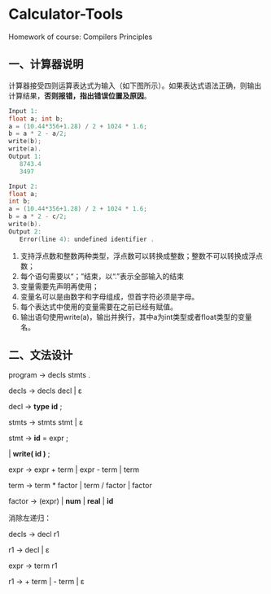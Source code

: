# Calculator-Tools
Homework of course: Compilers Principles

## 一、计算器说明

计算器接受四则运算表达式为输入（如下图所示）。如果表达式语法正确，则输出计算结果，**否则报错，指出错误位置及原因**。

```c
Input 1:
float a; int b; 
a = (10.44*356+1.28) / 2 + 1024 * 1.6;
b = a * 2 - a/2;
write(b);
write(a).
Output 1:
   8743.4
   3497
```

```c
Input 2:
float a; 
int b; 
a = (10.44*356+1.28) / 2 + 1024 * 1.6;
b = a * 2 - c/2;
write(b).
Output 2:
   Error(line 4): undefined identifier . 
```

1. 支持浮点数和整数两种类型，浮点数可以转换成整数；整数不可以转换成浮点数；
2. 每个语句需要以“；”结束，以“.”表示全部输入的结束
3. 变量需要先声明再使用；
4. 变量名可以是由数字和字母组成，但首字符必须是字母。
5. 每个表达式中使用的变量需要在之前已经有赋值。
6. 输出语句使用write(a)，输出并换行，其中a为int类型或者float类型的变量名。

## 二、文法设计

program → decls stmts .

decls → decls decl | ε

decl → **type** **id** ;

stmts → stmts stmt | ε

stmt → **id** = expr ;

| **write( id )** ;

expr → expr + term | expr - term | term

term → term * factor | term / factor | factor

factor → (expr) | **num** | **real** | **id**



消除左递归：

decls → decl r1

r1 → decl | ε



expr → term r1

r1 → + term | - term | ε





